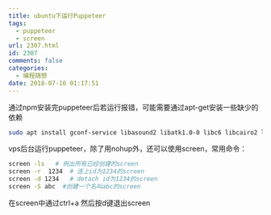 ```yaml
---
title: ubuntu下运行Puppeteer
tags:
  - puppeteer
  - screen
url: 2307.html
id: 2307
comments: false
categories:
  - 编程随想
date: 2018-07-16 01:17:51
---
```


通过npm安装完puppeteer后若运行报错，可能需要通过apt-get安装一些缺少的依赖
```bash
sudo apt install gconf-service libasound2 libatk1.0-0 libc6 libcairo2 libcups2 libdbus-1-3 libexpat1 libfontconfig1 libgcc1 libgconf-2-4 libgdk-pixbuf2.0-0 libglib2.0-0 libgtk-3-0 libnspr4 libpango-1.0-0 libpangocairo-1.0-0 libstdc++6 libx11-6 libx11-xcb1 libxcb1 libxcomposite1 libxcursor1 libxdamage1 libxext6 libxfixes3 libxi6 libxrandr2 libxrender1 libxss1 libxtst6 ca-certificates fonts-liberation libappindicator1 libnss3 lsb-release xdg-utils wget
```
vps后台运行puppeteer，除了用nohup外，还可以使用screen，常用命令：
```bash
screen -ls   # 例出所有已经创建的screen
screen -r  1234  # 连上id为1234的screen
screen -d 1234   # detach id为1234的screen
screen -S abc  #创建一个名叫abc的screen
```
在screen中通过ctrl+a  然后按d键退出screen